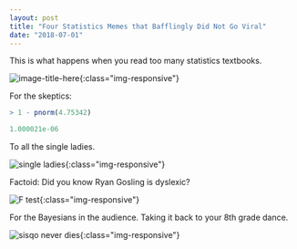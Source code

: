 ```yaml
---
layout: post
title: "Four Statistics Memes that Bafflingly Did Not Go Viral"
date: "2018-07-01"
---
```


This is what happens when you read too many statistics textbooks. 


![image-title-here](./memes/gosling.jpg){:class="img-responsive"}


For the skeptics: 
``` r
> 1 - pnorm(4.75342)

1.000021e-06
```

To all the single ladies.

![single ladies](./memes/destiny.jpg){:class="img-responsive"}




Factoid: Did you know Ryan Gosling is dyslexic? 

![F test](./memes/ftest.jpg){:class="img-responsive"}





For the Bayesians in the audience. Taking it back to your 8th grade dance. 

![sisqo never dies](./memes/thong.jpg){:class="img-responsive"}




